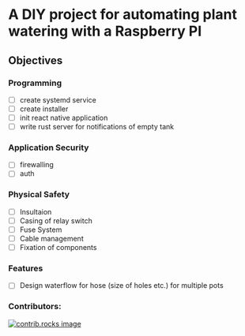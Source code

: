 # A DIY project for automating plant watering with a Raspberry PI 

## Objectives

### Programming
- [ ] create systemd service
- [ ] create installer
- [ ] init react native application
- [ ] write rust server for notifications of empty tank

### Application Security
- [ ] firewalling
- [ ] auth

### Physical Safety
- [ ] Insultaion
- [ ] Casing of relay switch
- [ ] Fuse System
- [ ] Cable management
- [ ] Fixation of components

### Features
- [ ] Design waterflow for hose (size of holes etc.) for multiple pots

### Contributors:

<a href="https://github.com/tom-blk/plant-watering-system/graphs/contributors">
  <img src="https://contrib.rocks/image?repo=tom-blk/plant-watering-system" alt="contrib.rocks image" />
</a>
